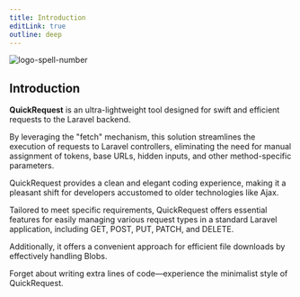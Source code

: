 ```yaml
---
title: Introduction
editLink: true
outline: deep
---
```


![logo-spell-number](/img/quick-request-banner.png)

## Introduction

**QuickRequest** is an ultra-lightweight tool designed for swift and efficient requests to the Laravel backend.

By leveraging the "fetch" mechanism, this solution streamlines the execution of requests to Laravel controllers, eliminating the need for manual assignment of tokens, base URLs, hidden inputs, and other method-specific parameters.

QuickRequest provides a clean and elegant coding experience, making it a pleasant shift for developers accustomed to older technologies like Ajax.

Tailored to meet specific requirements, QuickRequest offers essential features for easily managing various request types in a standard Laravel application, including GET, POST, PUT, PATCH, and DELETE.

Additionally, it offers a convenient approach for efficient file downloads by effectively handling Blobs.

Forget about writing extra lines of code—experience the minimalist style of QuickRequest.